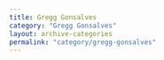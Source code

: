 ```yaml
---
title: Gregg Gonsalves
category: "Gregg Gonsalves"
layout: archive-categories
permalink: "category/gregg-gonsalves"
---
```

